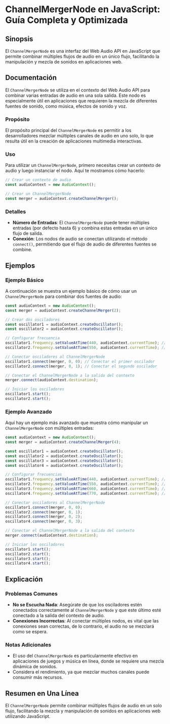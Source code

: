<!--
Meta Description: # ChannelMergerNode en JavaScript: Guía Completa y Optimizada ## Sinopsis El `ChannelMergerNode` es una interfaz del Web Audio API en JavaScript que p...
Meta Keywords: audiocontext, channelmergernode, audio, const, merger
-->

# ChannelMergerNode en JavaScript: Guía Completa y Optimizada

## Sinopsis
El `ChannelMergerNode` es una interfaz del Web Audio API en JavaScript que permite combinar múltiples flujos de audio en un único flujo, facilitando la manipulación y mezcla de sonidos en aplicaciones web.

## Documentación
El `ChannelMergerNode` se utiliza en el contexto del Web Audio API para combinar varias entradas de audio en una sola salida. Este nodo es especialmente útil en aplicaciones que requieren la mezcla de diferentes fuentes de sonido, como música, efectos de sonido y voz.

### Propósito
El propósito principal del `ChannelMergerNode` es permitir a los desarrolladores mezclar múltiples canales de audio en uno solo, lo que resulta útil en la creación de aplicaciones multimedia interactivas.

### Uso
Para utilizar un `ChannelMergerNode`, primero necesitas crear un contexto de audio y luego instanciar el nodo. Aquí te mostramos cómo hacerlo:

```javascript
// Crear un contexto de audio
const audioContext = new AudioContext();

// Crear un ChannelMergerNode
const merger = audioContext.createChannelMerger();
```

### Detalles
- **Número de Entradas**: El `ChannelMergerNode` puede tener múltiples entradas (por defecto hasta 6) y combina estas entradas en un único flujo de salida.
- **Conexión**: Los nodos de audio se conectan utilizando el método `connect()`, permitiendo que el flujo de audio de diferentes fuentes se combine.
  
## Ejemplos
### Ejemplo Básico
A continuación se muestra un ejemplo básico de cómo usar un `ChannelMergerNode` para combinar dos fuentes de audio:

```javascript
const audioContext = new AudioContext();
const merger = audioContext.createChannelMerger(2);

// Crear dos osciladores
const oscillator1 = audioContext.createOscillator();
const oscillator2 = audioContext.createOscillator();

// Configurar frecuencia
oscillator1.frequency.setValueAtTime(440, audioContext.currentTime); // La
oscillator2.frequency.setValueAtTime(550, audioContext.currentTime); // Do

// Conectar osciladores al ChannelMergerNode
oscillator1.connect(merger, 0, 0); // Conectar el primer oscilador
oscillator2.connect(merger, 0, 1); // Conectar el segundo oscilador

// Conectar el ChannelMergerNode a la salida del contexto
merger.connect(audioContext.destination);

// Iniciar los osciladores
oscillator1.start();
oscillator2.start();
```

### Ejemplo Avanzado
Aquí hay un ejemplo más avanzado que muestra cómo manipular un `ChannelMergerNode` con múltiples entradas:

```javascript
const audioContext = new AudioContext();
const merger = audioContext.createChannelMerger(4);

const oscillator1 = audioContext.createOscillator();
const oscillator2 = audioContext.createOscillator();
const oscillator3 = audioContext.createOscillator();
const oscillator4 = audioContext.createOscillator();

// Configurar frecuencias
oscillator1.frequency.setValueAtTime(440, audioContext.currentTime); // La
oscillator2.frequency.setValueAtTime(550, audioContext.currentTime); // Do
oscillator3.frequency.setValueAtTime(660, audioContext.currentTime); // Mi
oscillator4.frequency.setValueAtTime(770, audioContext.currentTime); // Fa

// Conectar osciladores al ChannelMergerNode
oscillator1.connect(merger, 0, 0);
oscillator2.connect(merger, 0, 1);
oscillator3.connect(merger, 0, 2);
oscillator4.connect(merger, 0, 3);

// Conectar el ChannelMergerNode a la salida del contexto
merger.connect(audioContext.destination);

// Iniciar los osciladores
oscillator1.start();
oscillator2.start();
oscillator3.start();
oscillator4.start();
```

## Explicación
### Problemas Comunes
- **No se Escucha Nada**: Asegúrate de que los osciladores estén conectados correctamente al `ChannelMergerNode` y que este último esté conectado a la salida del contexto de audio.
- **Conexiones Incorrectas**: Al conectar múltiples nodos, es vital que las conexiones sean correctas, de lo contrario, el audio no se mezclará como se espera.

### Notas Adicionales
- El uso del `ChannelMergerNode` es particularmente efectivo en aplicaciones de juegos y música en línea, donde se requiere una mezcla dinámica de sonidos.
- Considera el rendimiento, ya que mezclar muchos canales puede consumir más recursos.

## Resumen en Una Línea
El `ChannelMergerNode` permite combinar múltiples flujos de audio en un solo flujo, facilitando la mezcla y manipulación de sonidos en aplicaciones web utilizando JavaScript.